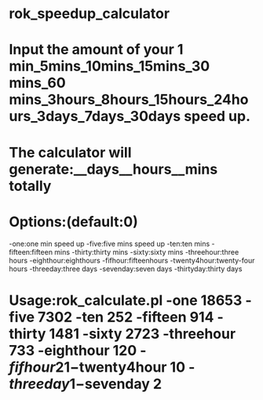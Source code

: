 # rok_speedup_calculator
# Input the amount of your 1 min_5mins_10mins_15mins_30 mins_60 mins_3hours_8hours_15hours_24hours_3days_7days_30days speed up. 
# The calculator will generate:__days__hours__mins totally
# Options:(default:0)
  -one:one min speed up
  -five:five mins speed up 
  -ten:ten mins
  -fifteen:fifteen mins
  -thirty:thirty mins
  -sixty:sixty mins
  -threehour:three hours 
  -eighthour:eighthours
  -fifhour:fifteenhours
  -twenty4hour:twenty-four hours
  -threeday:three days
  -sevenday:seven days
  -thirtyday:thirty days
 # Usage:rok_calculate.pl -one 18653 -five 7302 -ten 252 -fifteen 914 -thirty 1481 -sixty 2723 -threehour 733 -eighthour 120 -$fifhour 21 -$twenty4hour 10 -$threeday 1 -$sevenday 2
